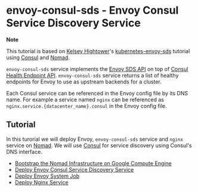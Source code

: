 # envoy-consul-sds - Envoy Consul Service Discovery Service

**Note**

This tutorial is based on [Kelsey Hightower](https://github.com/kelseyhightower)'s [kubernetes-envoy-sds](https://github.com/kelseyhightower/kubernetes-envoy-sds) tutorial using [Consul](https://consul.io) and [Nomad](https://www.nomadproject.io/).

`envoy-consul-sds` service implements the [Envoy SDS API](https://lyft.github.io/envoy/docs/configuration/cluster_manager/sds_api.html) on top of [Consul Health Endpoint API](https://www.consul.io/api/health.html). `envoy-consul-sds` service returns a list of healthy endpoints for Envoy to use as upstream backends for a cluster.

Each Consul service can be referenced in the Envoy config file by its DNS name. For example a service named `nginx` can be referenced as `nginx.service.{datacenter_name}.consul` in the Envoy config file.

## Tutorial

In this turorial we will deploy Envoy, `envoy-consul-sds` service and `nginx` service on [Nomad](https://www.nomadproject.io/). We will use [Consul](https://www.consul.io/) for service discovery using Consul's DNS interface.

* [Bootstrap the Nomad Infrastructure on Google Compute Engine](./docs/bootstrap-nomad-google-compute-engine.md)
* [Deploy Envoy Consul Service Discovery Service](./docs/deploy-envoy-consul-sds.md)
* [Deploy Envoy System Job](./docs/deploy-envoy-system-job.md)
* [Deploy Nginx Service](./docs/deploy-nginx-service.md)